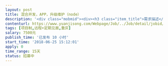 ```yaml
---                
layout: post       
title: 混合开发，APP，升级维护（node）           
description: '<div class="mobmid"><div><h3 class="item_title">需求描述</h3><p>长期维护升级，已经基本完成，有前端，主要寻负责后端部分的合作者，希望可以当面沟通，长期维护，每个月加10%的费用，效果不错可以翻倍。<br/>技术要求：webapp+node+mysql；</p></div><!--info end--></div>'     
contenturl: https://www.yuanjisong.com/Webpage/Job/../Job/detail/jobid/101618      
tags: [项目制,远程+定期见面,重庆]            
salary: 7500元          
publish_time: '已发布 10 小时'         
start_time: '2018-06-25 15:12:01'           
apply: 0                   
time_range: 15天              
status: 招募中                  
---                 
```

